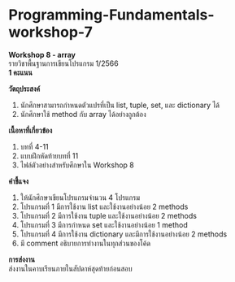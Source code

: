 
# Programming-Fundamentals-workshop-7<br>

**Workshop 8 - array**<br>
รายวิชาพื้นฐานการเขียนโปรแกรม 1/2566<br>
**1 คะแนน**<br>

**วัตถุประสงค์**
1. นักศึกษาสามารถกำหนดตัวแปรที่เป็น list, tuple, set, และ dictionary ได้
2. นักศึกษาใช้ method กับ array ได้อย่างถูกต้อง

**เนื้อหาที่เกี่ยวข้อง**
1. บทที่ 4-11
2. แบบฝึกหัดท้ายบทที่ 11
3. ไฟล์ตัวอย่างสำหรับศึกษาใน Workshop 8

**คำชี้แจง**
1. ให้นักศึกษาเขียนโปรแกรมจำนวน 4 โปรแกรม
2. โปรแกรมที่ 1 มีการใช้งาน list และใช้งานอย่างน้อย 2 methods <br>
3. โปรแกรมที่ 2 มีการใช้งาน tuple และใช้งานอย่างน้อย 2 methods <br>
4. โปรแกรมที่ 3 มีการกำหนด set และใช้งานอย่างน้อย 1 method <br>
5. โปรแกรมที่ 4 มีการใช้งาน dictionary และมีการใช้งานอย่างน้อย 2 methods <br>
6. มี comment อธิบายการทำงานในทุกส่วนของโค้ด

**การส่งงาน** <br>
ส่งงานในคาบเรียนภายในสัปดาห์สุดท้ายก่อนสอบ
